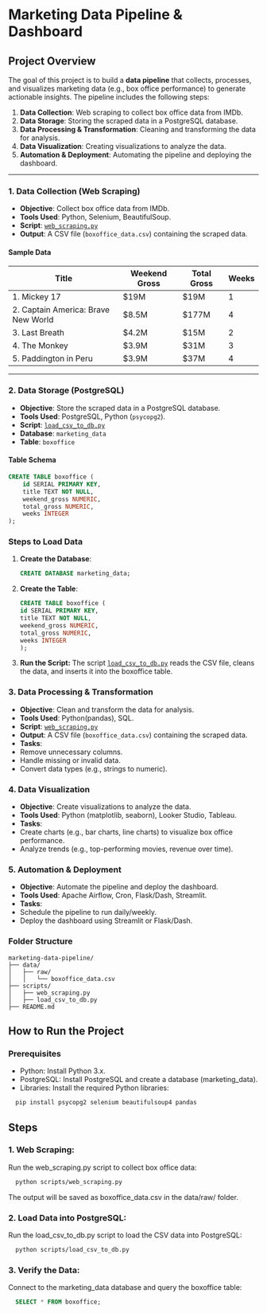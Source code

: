# Marketing Data Pipeline & Dashboard

## Project Overview
The goal of this project is to build a **data pipeline** that collects, processes, and visualizes marketing data (e.g., box office performance) to generate actionable insights. The pipeline includes the following steps:

1. **Data Collection**: Web scraping to collect box office data from IMDb.
2. **Data Storage**: Storing the scraped data in a PostgreSQL database.
3. **Data Processing & Transformation**: Cleaning and transforming the data for analysis.
4. **Data Visualization**: Creating visualizations to analyze the data.
5. **Automation & Deployment**: Automating the pipeline and deploying the dashboard.



---


### 1. **Data Collection (Web Scraping)**
- **Objective**: Collect box office data from IMDb.
- **Tools Used**: Python, Selenium, BeautifulSoup.
- **Script**: [`web_scraping.py`](scripts/web_scraping.py)
- **Output**: A CSV file (`boxoffice_data.csv`) containing the scraped data.

#### Sample Data
| Title                                | Weekend Gross | Total Gross | Weeks |
|--------------------------------------|---------------|-------------|-------|
| 1. Mickey 17                         | $19M          | $19M        | 1     |
| 2. Captain America: Brave New World  | $8.5M         | $177M       | 4     |
| 3. Last Breath                       | $4.2M         | $15M        | 2     |
| 4. The Monkey                        | $3.9M         | $31M        | 3     |
| 5. Paddington in Peru                | $3.9M         | $37M        | 4     |

---

### 2. **Data Storage (PostgreSQL)**
- **Objective**: Store the scraped data in a PostgreSQL database.
- **Tools Used**: PostgreSQL, Python (`psycopg2`).
- **Script**: [`load_csv_to_db.py`](scripts/load_csv_to_db.py)
- **Database**: `marketing_data`
- **Table**: `boxoffice`

#### Table Schema
```sql
CREATE TABLE boxoffice (
    id SERIAL PRIMARY KEY,
    title TEXT NOT NULL,
    weekend_gross NUMERIC,
    total_gross NUMERIC,
    weeks INTEGER
);
```

### Steps to Load Data
1. **Create the Database**:
   ```sql
   CREATE DATABASE marketing_data;
   ```
2. **Create the Table**:
    ```sql
    CREATE TABLE boxoffice (
    id SERIAL PRIMARY KEY,
    title TEXT NOT NULL,
    weekend_gross NUMERIC,
    total_gross NUMERIC,
    weeks INTEGER
    );
    ```
3. **Run the Script:**
The script [`load_csv_to_db.py`](scripts/load_csv_to_db.py) reads the CSV file, cleans the data, and inserts it into the boxoffice table.


### 3. **Data Processing & Transformation**
- **Objective**: Clean and transform the data for analysis.
- **Tools Used**: Python(pandas), SQL.
- **Script**: [`web_scraping.py`](scripts/web_scraping.py)
- **Output**: A CSV file (`boxoffice_data.csv`) containing the scraped data.
- **Tasks**:
- Remove unnecessary columns.
- Handle missing or invalid data.
- Convert data types (e.g., strings to numeric).

### 4. **Data Visualization** 
- **Objective**: Create visualizations to analyze the data.
- **Tools Used**: Python (matplotlib, seaborn), Looker Studio, Tableau.
- **Tasks**:
- Create charts (e.g., bar charts, line charts) to visualize box office performance.
- Analyze trends (e.g., top-performing movies, revenue over time).

### 5. **Automation & Deployment**  
- **Objective**: Automate the pipeline and deploy the dashboard.
- **Tools Used**: Apache Airflow, Cron, Flask/Dash, Streamlit.
- **Tasks**:
- Schedule the pipeline to run daily/weekly.
- Deploy the dashboard using Streamlit or Flask/Dash.

### Folder Structure ###
```
marketing-data-pipeline/
├── data/
│   ├── raw/
│   │   └── boxoffice_data.csv
├── scripts/
│   ├── web_scraping.py
│   ├── load_csv_to_db.py
├── README.md
```
## How to Run the Project ##
### Prerequisites ###
- Python: Install Python 3.x.
- PostgreSQL: Install PostgreSQL and create a database (marketing_data).
- Libraries: Install the required Python libraries:
```bash
  pip install psycopg2 selenium beautifulsoup4 pandas
```
## Steps ##
### 1. Web Scraping:
Run the web_scraping.py script to collect box office data:
```bash
  python scripts/web_scraping.py
```
The output will be saved as boxoffice_data.csv in the data/raw/ folder.

### 2. Load Data into PostgreSQL:
Run the load_csv_to_db.py script to load the CSV data into PostgreSQL:
```bash
  python scripts/load_csv_to_db.py
```
### 3. Verify the Data:
Connect to the marketing_data database and query the boxoffice table:
```sql
  SELECT * FROM boxoffice;
```


